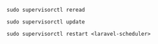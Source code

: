 ```
sudo supervisorctl reread
```
```
sudo supervisorctl update
```
```
sudo supervisorctl restart <laravel-scheduler>
```
